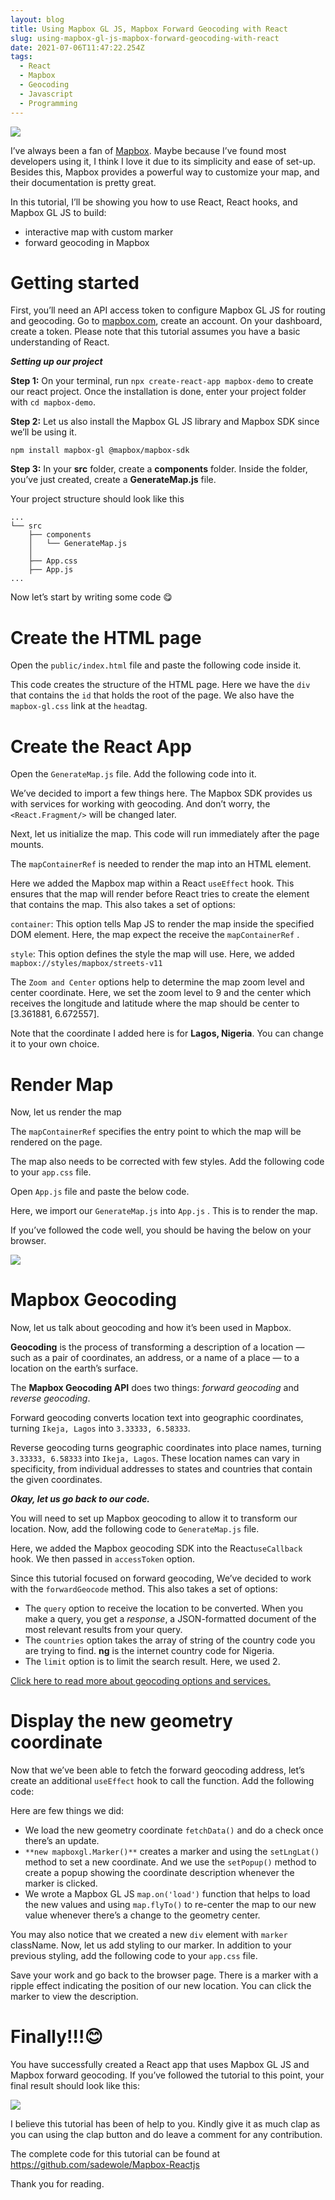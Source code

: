 ```yaml
---
layout: blog
title: Using Mapbox GL JS, Mapbox Forward Geocoding with React
slug: using-mapbox-gl-js-mapbox-forward-geocoding-with-react
date: 2021-07-06T11:47:22.254Z
tags:
  - React
  - Mapbox
  - Geocoding
  - Javascript
  - Programming
---
```

![](https://miro.medium.com/max/1400/1*NsV6-3NN7XrMAKORfhDhIg.jpeg)

I’ve always been a fan of [Mapbox](https://www.mapbox.com/). Maybe because I’ve found most developers using it, I think I love it due to its simplicity and ease of set-up. Besides this, Mapbox provides a powerful way to customize your map, and their documentation is pretty great.

In this tutorial, I’ll be showing you how to use React, React hooks, and Mapbox GL JS to build:

*   interactive map with custom marker
*   forward geocoding in Mapbox

Getting started
===============

First, you’ll need an API access token to configure Mapbox GL JS for routing and geocoding. Go to [mapbox.com](https://www.mapbox.com/), create an account. On your dashboard, create a token. Please note that this tutorial assumes you have a basic understanding of React.

**_Setting up our project_**

**Step 1:** On your terminal, run `npx create-react-app mapbox-demo` to create our react project. Once the installation is done, enter your project folder with `cd mapbox-demo`.

**Step 2:** Let us also install the Mapbox GL JS library and Mapbox SDK since we’ll be using it.

`npm install mapbox-gl @mapbox/mapbox-sdk`

**Step 3:** In your **src** folder, create a **components** folder. Inside the folder, you’ve just created, create a **GenerateMap.js** file.

Your project structure should look like this

```
...  
└── src  
    ├── components  
    │   └── GenerateMap.js  
    │  
    ├── App.css  
    ├── App.js  
...
```

Now let’s start by writing some code 😋

Create the HTML page
====================

Open the `public/index.html` file and paste the following code inside it.

This code creates the structure of the HTML page. Here we have the `div` that contains the `id` that holds the root of the page. We also have the `mapbox-gl.css` link at the `head`tag.

Create the React App
====================

Open the `GenerateMap.js` file. Add the following code into it.

We’ve decided to import a few things here. The Mapbox SDK provides us with services for working with geocoding. And don’t worry, the `<React.Fragment/>` will be changed later.

Next, let us initialize the map. This code will run immediately after the page mounts.

The `mapContainerRef` is needed to render the map into an HTML element.

Here we added the Mapbox map within a React `useEffect` hook. This ensures that the map will render before React tries to create the element that contains the map. This also takes a set of options:

`container`: This option tells Map JS to render the map inside the specified DOM element. Here, the map expect the receive the `mapContainerRef` .

`style`: This option defines the style the map will use. Here, we added `mapbox://styles/mapbox/streets-v11`

The `Zoom and Center` options help to determine the map zoom level and center coordinate. Here, we set the zoom level to 9 and the center which receives the longitude and latitude where the map should be center to \[3.361881, 6.672557\].

Note that the coordinate I added here is for **Lagos, Nigeria**. You can change it to your own choice.

Render Map
==========

Now, let us render the map

The `mapContainerRef` specifies the entry point to which the map will be rendered on the page.

The map also needs to be corrected with few styles. Add the following code to your `app.css` file.

Open `App.js` file and paste the below code.

Here, we import our `GenerateMap.js` into `App.js` . This is to render the map.

If you’ve followed the code well, you should be having the below on your browser.

![](https://miro.medium.com/max/2000/1*EXOFDlmWiyLVOHrxPgZbTg.png)

Mapbox Geocoding
================

Now, let us talk about geocoding and how it’s been used in Mapbox.

**Geocoding** is the process of transforming a description of a location — such as a pair of coordinates, an address, or a name of a place — to a location on the earth’s surface.

The **Mapbox Geocoding API** does two things: _forward geocoding_ and _reverse geocoding_.

Forward geocoding converts location text into geographic coordinates, turning `Ikeja, Lagos` into `3.33333, 6.58333`.

Reverse geocoding turns geographic coordinates into place names, turning `3.33333, 6.58333` into `Ikeja, Lagos`. These location names can vary in specificity, from individual addresses to states and countries that contain the given coordinates.

**_Okay, let us go back to our code._**

You will need to set up Mapbox geocoding to allow it to transform our location. Now, add the following code to `GenerateMap.js` file.

Here, we added the Mapbox geocoding SDK into the React`useCallback` hook. We then passed in `accessToken` option.

Since this tutorial focused on forward geocoding, We’ve decided to work with the `forwardGeocode` method. This also takes a set of options:

*   The `query` option to receive the location to be converted. When you make a query, you get a _response_, a JSON-formatted document of the most relevant results from your query.
*   The `countries` option takes the array of string of the country code you are trying to find. **ng** is the internet country code for Nigeria.
*   The `limit` option is to limit the search result. Here, we used 2.

[Click here to read more about geocoding options and services.](https://github.com/mapbox/mapbox-sdk-js/blob/master/docs/services.md#geocoding)

Display the new geometry coordinate
===================================

Now that we’ve been able to fetch the forward geocoding address, let’s create an additional `useEffect` hook to call the function. Add the following code:

Here are few things we did:

*   We load the new geometry coordinate `fetchData()` and do a check once there’s an update.
*   `**new mapboxgl.Marker()**`  creates a marker and using the `setLngLat()` method to set a new coordinate. And we use the `setPopup()` method to create a popup showing the coordinate description whenever the marker is clicked.
*   We wrote a Mapbox GL JS `map.on('load')` function that helps to load the new values and using `map.flyTo()` to re-center the map to our new value whenever there’s a change to the geometry center.

You may also notice that we created a new `div` element with `marker` className. Now, let us add styling to our marker. In addition to your previous styling, add the following code to your `app.css` file.

Save your work and go back to the browser page. There is a marker with a ripple effect indicating the position of our new location. You can click the marker to view the description.

Finally!!!😊
============

You have successfully created a React app that uses Mapbox GL JS and Mapbox forward geocoding. If you’ve followed the tutorial to this point, your final result should look like this:

![](https://miro.medium.com/max/2000/1*TAmXyIuwt53Rnb908_dxGA.png)

I believe this tutorial has been of help to you. Kindly give it as much clap as you can using the clap button and do leave a comment for any contribution.

The complete code for this tutorial can be found at [https://github.com/sadewole/Mapbox-Reactjs](https://github.com/sadewole/Mapbox-Reactjs)




Thank you for reading.
